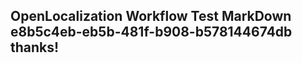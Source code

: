 <properties
ms.topic="hero-topic1"
ms.test1="hero-topic"
ms.test2="test"/>

## OpenLocalization Workflow Test MarkDown e8b5c4eb-eb5b-481f-b908-b578144674db thanks!
